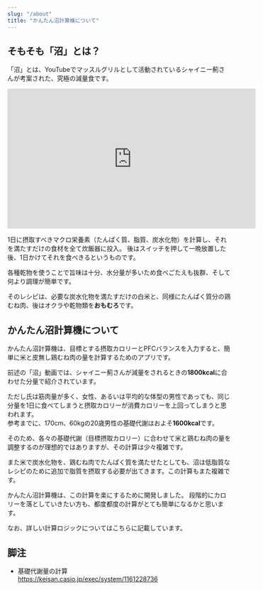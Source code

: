 ```yaml
---
slug: "/about"
title: "かんたん沼計算機について"
---
```


## そもそも「沼」とは？

「沼」とは、YouTubeでマッスルグリルとして活動されているシャイニー薊さんが考案された、究極の減量食です。

<iframe width="560" height="315" src="https://www.youtube.com/embed/NJtgQEXAjNI" frameborder="0" allow="accelerometer; autoplay; encrypted-media; gyroscope; picture-in-picture" allowfullscreen></iframe>

1日に摂取すべきマクロ栄養素（たんぱく質、脂質、炭水化物）を計算し、それを満たすだけの食材を全て炊飯器に投入。
後はスイッチを押して一晩放置した後、1日かけてそれを食べきるというものです。

各種乾物を使うことで旨味は十分、水分量が多いため食べごたえも抜群、そして何より調理が簡単です。

そのレシピは、必要な炭水化物を満たすだけの白米と、同様にたんぱく質分の鶏むね肉、後はオクラや乾物類を**おもむろ**です。


## かんたん沼計算機について

かんたん沼計算機は、目標とする摂取カロリーとPFCバランスを入力すると、簡単に米と皮無し鶏むね肉の量を計算するためのアプリです。

前述の「沼」動画では、シャイニー薊さんが減量をされるときの**1800kcal**に合わせた分量で紹介されています。

ただし氏は筋肉量が多く、女性、あるいは平均的な体型の男性であっても、同じ分量を1日に食べてしまうと摂取カロリーが消費カロリーを上回ってしまうと思われます。<br>
参考までに、170cm、60kgの20歳男性の基礎代謝はおよそ**1600kcal**です。

そのため、各々の基礎代謝（目標摂取カロリー）に合わせて米と鶏むね肉の量を調整するのが理想的ではありますが、その計算は少々複雑です。

また米で炭水化物を、鶏むね肉でたんぱく質を満たせたとしても、沼は低脂質なレシピのために追加で脂質を摂取する必要が出てきます。この計算もまた複雑です。

かんたん沼計算機は、この計算を楽にするために開発しました。
段階的にカロリーを落としていきたい方も、都度都度の計算がとても簡単になるかと思います。

なお、詳しい計算ロジックについては<internal-link to="/calc-procedure">こちら</internal-link>に記載しています。


## 脚注

- 基礎代謝量の計算<br>
  https://keisan.casio.jp/exec/system/1161228736
